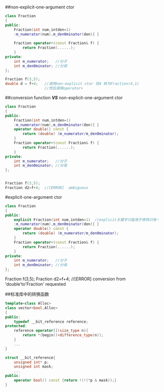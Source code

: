 ##non-explicit-one-argument ctor

```c++
class Fraction
{
public:
    Fraction(int num,intden=1)
    :m_numerator(num),m_den0minator(den){ }
    
    Fraction operator+(const Fraction& f) {
        return Fraction(......);
    }
private:
    int m_numerator;   //分子
    int m_den0minator; //分母
};
```

```c++
Fraction f(3,5);
double d = f+4;   //调用non-explicit ctor 将4 转为Fraction(4,1)
                  //然后调用operator+
```


##conversion function ***VS*** non-explicit-one-argument ctor
```c++
class Fraction
{
public:
    Fraction(int num,intden=1)
    :m_numerator(num),m_den0minator(den){ }
    operator double() const {
        return (double) (m_numerator/m_den0minator);
    }
    Fraction operator+(const Fraction& f) {
        return Fraction(......);
    }
private:
    int m_numerator;   //分子
    int m_den0minator; //分母
};


Fraction f(3,5);
Fraction d2=f+4;  //[ERROR]  ambiguous
```

#explicit-one-argument ctor
```c++
class Fraction
{
public:
    explicit Fraction(int num,intden=1)  //explicit关键字只能用于修饰只有一个参数的类构造函数, 它的作用是表明该构造函数是显示的, 告诉编译器不要隐式转换。
    :m_numerator(num),m_den0minator(den){ }
    operator double() const {
        return (double) (m_numerator/m_den0minator);
    }
    Fraction operator+(const Fraction& f) {
        return Fraction(......);
    }
private:
    int m_numerator;   //分子
    int m_den0minator; //分母
};
```


Fraction f(3,5);
Fraction d2=f+4;  //[ERROR] conversion from 'double'to'Fraction' requested

##标准库中的转换函数
```c++
template<class Alloc>
class vector<bool,Alloc>
{
public:
    typedef __bit_reference reference;
protected:
    reference operator[](size_type n){
        return *(begin()+difference_type(n));
    }
    ...
}
```
```c++
struct __bit_reference{
    unsigned int* p;
    unsigned int mask;
    ...
public:
    operator bool() const {return !(!(*p & mask));}
}
```
